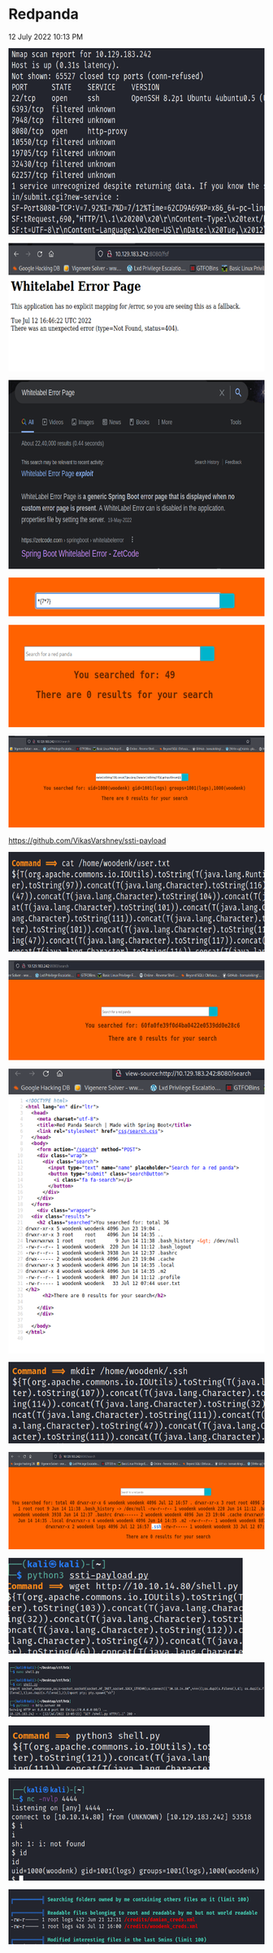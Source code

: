 # Redpanda
12 July 2022
10:13 PM

<img src="redpanda/media/image1.png"
style="width:6.94167in;height:3.81667in" />

<img src="redpanda/media/image2.png"
style="width:6.56667in;height:2.625in" />

<img src="redpanda/media/image3.png"
style="width:7.43333in;height:3.85833in" />

<img src="redpanda/media/image4.png"
style="width:5.83333in;height:0.79167in" />

<img src="redpanda/media/image5.png"
style="width:6.08333in;height:2.1in" />

<img src="redpanda/media/image6.png"
style="width:6.36667in;height:1.875in" />

<https://github.com/VikasVarshney/ssti-payload>

<img src="redpanda/media/image7.png"
style="width:6.64167in;height:2.03333in" />

<img src="redpanda/media/image8.png"
style="width:6.46667in;height:2.04167in" />

<img src="redpanda/media/image9.png"
style="width:5.475in;height:5.83333in" />

<img src="redpanda/media/image10.png"
style="width:5.69167in;height:1.66667in" />

<img src="redpanda/media/image11.png"
style="width:6.45in;height:1.98333in" />

<img src="redpanda/media/image12.png"
style="width:4.8in;height:1.95833in" />

<img src="redpanda/media/image13.png"
style="width:6.08333in;height:1.11667in" />

<img src="redpanda/media/image14.png"
style="width:4.125in;height:0.90833in" />

<img src="redpanda/media/image15.png"
style="width:5.875in;height:2.09167in" />

<img src="redpanda/media/image16.png"
style="width:6.00833in;height:1.125in" />

 
